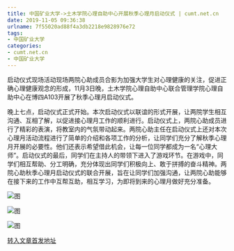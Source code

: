 ```yaml
---
title: 中国矿业大学->土木学院心理自助中心开展秋季心理月启动仪式 | cumt.net.cn
date: 2019-11-05 09:36:38
urlname: 7f55020ad88f4a3db2218e9828976e72
tags: 
- 中国矿业大学
categories:
- cumt.net.cn
- 中国矿业大学
---
```

启动仪式现场活动现场两院心助成员合影为加强大学生对心理健康的关注，促进正确心理健康观念的形成，11月3日晚，土木学院心理自助中心联合管理学院心理自助中心在博四A103开展了秋季心理月启动仪式。

晚上七点，启动仪式正式开始。本次启动仪式以联谊的形式开展，让两院学生相互沟通、互相了解，以促进接心理月工作的顺利进行。启动仪式上，两院心助成员进行了精彩的表演，将教室内的气氛带动起来。两院心助主任在启动仪式上还对本次心理月活动流程进行了简单的介绍和各项工作的分析，让同学们充分了解秋季心理月开展的必要性。他们还表示希望借此机会，让每一位同学都成为一名“心理大师”。启动仪式的最后，同学们在主持人的带领下进入了游戏环节。在游戏中，同学们相互帮助、分工明确，充分体现出同学们积极向上、敢于拼搏的奋斗精神。两院心助秋季心理月启动仪式的联合开展，旨在让同学们加强沟通，让两院心助能够在接下来的工作中互帮互助，相互学习，为即将到来的心理月做好充分准备。

![图](http://xwzx.cumt.edu.cn/_upload/article/images/87/71/3110707e4f12bddff4b03e1791e9/5a9783cd-f3f1-48d8-b7ec-feae00605b54.jpg)

![图](http://xwzx.cumt.edu.cn/_upload/article/images/87/71/3110707e4f12bddff4b03e1791e9/5f3136f8-b7e0-463e-82f2-dc29e70773e8.jpg)

![图](http://xwzx.cumt.edu.cn/_upload/article/images/87/71/3110707e4f12bddff4b03e1791e9/5e721968-3b4c-4bbc-a384-cabcd4ae0709.jpg)

[转入文章首发地址](http://xwzx.cumt.edu.cn/5d/29/c523a548137/page.htm)